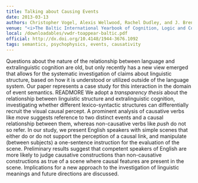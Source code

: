 ```yaml
---
title: Talking about Causing Events
date: 2013-03-13 
authors: Christopher Vogel, Alexis Wellwood, Rachel Dudley, and J. Brendan Ritchie
venue: "<i>The Baltic International Yearbook of Cognition, Logic and Communication</i>: Vol. 9"
local: /downloadables/vwdr-toappear-baltic.pdf
official: http://dx.doi.org/10.4148/1944-3676.1092
tags: semantics, psychophysics, events, causativity
---
```


Questions about the nature of the relationship between language and extralinguistic cognition are old, but only recently has a new view emerged that allows for the systematic investigation of claims about linguistic structure, based on how it is understood or utilized outside of the language system. Our paper represents a case study for this interaction in the domain of event semantics. READMORE  We adopt a *transparency thesis* about the relationship between linguistic structure and extralinguistic cognition, investigating whether different lexico-syntactic structures can differentially recruit the visual causal percept. A prominent analysis of causative verbs like *move* suggests reference to two distinct events and a causal relationship between them, whereas non-causative verbs like *push* do not so refer. In our study, we present English speakers with simple scenes that either do or do not support the perception of a causal link, and manipulate (between subjects) a one-sentence instruction for the evaluation of the scene. Preliminary results suggest that competent speakers of English are more likely to judge causative constructions than non-causative constructions as true of a scene where causal features are present in the scene. Implications for a new approach to the investigation of linguistic meanings and future directions are discussed.
